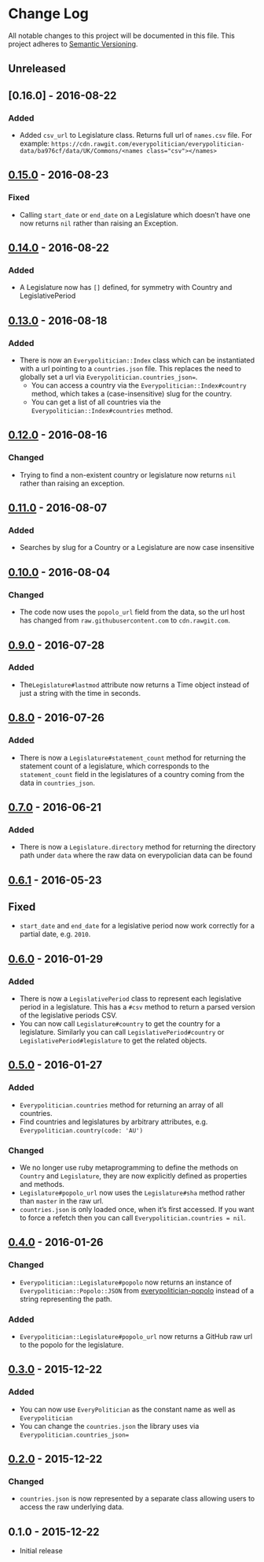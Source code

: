 # Change Log

All notable changes to this project will be documented in this file.
This project adheres to [Semantic Versioning](http://semver.org/).

## Unreleased



## [0.16.0] - 2016-08-22

### Added

- Added `csv_url` to Legislature class. Returns full url of `names.csv` file. For example: `https://cdn.rawgit.com/everypolitician/everypolitician-data/ba976cf/data/UK/Commons/<names class="csv"></names>`


## [0.15.0] - 2016-08-23

### Fixed

- Calling `start_date` or `end_date` on a Legislature which doesn’t have
  one now returns `nil` rather than raising an Exception.


## [0.14.0] - 2016-08-22

### Added

- A Legislature now has `[]` defined, for symmetry with Country and 
  LegislativePeriod

## [0.13.0] - 2016-08-18

### Added

- There is now an `Everypolitician::Index` class which can be instantiated with
  a url pointing to a `countries.json` file. This replaces the need to globally
  set a url via `Everypolitician.countries_json=`.
  - You can access a country via the `Everypolitician::Index#country` method, which takes a (case-insensitive) slug for the country.
  - You can get a list of all countries via the `Everypolitician::Index#countries` method.

## [0.12.0] - 2016-08-16

### Changed

- Trying to find a non-existent country or legislature now returns `nil` rather
  than raising an exception.

## [0.11.0] - 2016-08-07

### Added

- Searches by slug for a Country or a Legislature are now case insensitive

## [0.10.0] - 2016-08-04

### Changed

- The code now uses the `popolo_url` field from the data, so the url
  host has changed from `raw.githubusercontent.com` to `cdn.rawgit.com`.

## [0.9.0] - 2016-07-28

### Added

- The`Legislature#lastmod` attribute now returns a Time object instead of just
a string with the time in seconds.

## [0.8.0] - 2016-07-26

### Added

- There is now a `Legislature#statement_count` method for returning the
  statement count of a legislature, which corresponds to the `statement_count`
  field in the legislatures of a country coming from the data in `countries_json`.

## [0.7.0] - 2016-06-21

### Added

- There is now a `Legislature.directory` method for returning the
  directory path under `data` where the raw data on everypolician data
  can be found

## [0.6.1] - 2016-05-23

## Fixed

- `start_date` and `end_date` for a legislative period now work correctly for a partial date, e.g. `2010`.

## [0.6.0] - 2016-01-29

### Added

- There is now a `LegislativePeriod` class to represent each legislative period in a legislature. This has a `#csv` method to return a parsed version of the legislative periods CSV.
- You can now call `Legislature#country` to get the country for a legislature. Similarly you can call `LegislativePeriod#country` or `LegislativePeriod#legislature` to get the related objects.

## [0.5.0] - 2016-01-27

### Added

- `Everypolitician.countries` method for returning an array of all countries.
- Find countries and legislatures by arbitrary attributes, e.g. `Everypolitician.country(code: 'AU')`

### Changed

- We no longer use ruby metaprogramming to define the methods on `Country` and `Legislature`, they are now explicitly defined as properties and methods.
- `Legislature#popolo_url` now uses the `Legislature#sha` method rather than `master` in the raw url.
- `countries.json` is only loaded once, when it’s first accessed. If you want to force a refetch then you can call `Everypolitician.countries = nil`.

## [0.4.0] - 2016-01-26

### Changed

- `Everypolitician::Legislature#popolo` now returns an instance of `Everypolitician::Popolo::JSON` from [everypolitician-popolo](https://github.com/everypolitician/everypolitician-popolo) instead of a string representing the path.

### Added

- `Everypolitician::Legislature#popolo_url` now returns a GitHub raw url to the popolo for the legislature.

## [0.3.0] - 2015-12-22

### Added

- You can now use `EveryPolitician` as the constant name as well as `Everypolitician`
- You can change the `countries.json` the library uses via `Everypolitician.countries_json=`

## [0.2.0] - 2015-12-22

### Changed

- `countries.json` is now represented by a separate class allowing users to access the raw underlying data.

## 0.1.0 - 2015-12-22

- Initial release

[0.2.0]: https://github.com/everypolitician/everypolitician-ruby/compare/v0.1.0...v0.2.0
[0.3.0]: https://github.com/everypolitician/everypolitician-ruby/compare/v0.2.0...v0.3.0
[0.4.0]: https://github.com/everypolitician/everypolitician-ruby/compare/v0.3.0...v0.4.0
[0.5.0]: https://github.com/everypolitician/everypolitician-ruby/compare/v0.4.0...v0.5.0
[0.6.0]: https://github.com/everypolitician/everypolitician-ruby/compare/v0.5.0...v0.6.0
[0.6.1]: https://github.com/everypolitician/everypolitician-ruby/compare/v0.6.0...v0.6.1
[0.7.0]: https://github.com/everypolitician/everypolitician-ruby/compare/v0.6.1...v0.7.0
[0.8.0]: https://github.com/everypolitician/everypolitician-ruby/compare/v0.7.0...v0.8.0
[0.9.0]: https://github.com/everypolitician/everypolitician-ruby/compare/v0.8.0...v0.9.0
[0.10.0]: https://github.com/everypolitician/everypolitician-ruby/compare/v0.9.0...v0.10.0
[0.11.0]: https://github.com/everypolitician/everypolitician-ruby/compare/v0.10.0...v0.11.0
[0.12.0]: https://github.com/everypolitician/everypolitician-ruby/compare/v0.11.0...v0.12.0
[0.13.0]: https://github.com/everypolitician/everypolitician-ruby/compare/v0.12.0...v0.13.0
[0.14.0]: https://github.com/everypolitician/everypolitician-ruby/compare/v0.13.0...v0.14.0
[0.15.0]: https://github.com/everypolitician/everypolitician-ruby/compare/v0.14.0...v0.15.0
